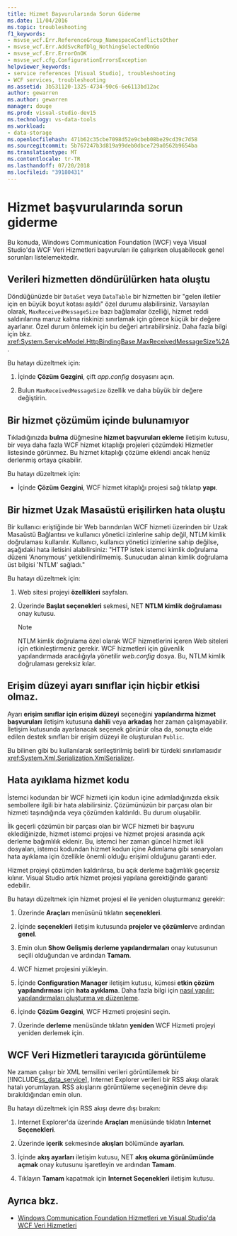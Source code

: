 ```yaml
---
title: Hizmet Başvurularında Sorun Giderme
ms.date: 11/04/2016
ms.topic: troubleshooting
f1_keywords:
- msvse_wcf.Err.ReferenceGroup_NamespaceConflictsOther
- msvse_wcf.Err.AddSvcRefDlg_NothingSelectedOnGo
- msvse_wcf.Err.ErrorOnOK
- msvse_wcf.cfg.ConfigurationErrorsException
helpviewer_keywords:
- service references [Visual Studio], troubleshooting
- WCF services, troubleshooting
ms.assetid: 3b531120-1325-4734-90c6-6e6113bd12ac
author: gewarren
ms.author: gewarren
manager: douge
ms.prod: visual-studio-dev15
ms.technology: vs-data-tools
ms.workload:
- data-storage
ms.openlocfilehash: 471b62c35cbe7098d52e9cbeb08be29cd39c7d58
ms.sourcegitcommit: 5b767247b3d819a99deb0dbce729a0562b9654ba
ms.translationtype: MT
ms.contentlocale: tr-TR
ms.lasthandoff: 07/20/2018
ms.locfileid: "39180431"
---
```

# <a name="troubleshoot-service-references"></a>Hizmet başvurularında sorun giderme

Bu konuda, Windows Communication Foundation (WCF) veya Visual Studio'da WCF Veri Hizmetleri başvuruları ile çalışırken oluşabilecek genel sorunları listelemektedir.

## <a name="error-returning-data-from-a-service"></a>Verileri hizmetten döndürülürken hata oluştu

Döndüğünüzde bir `DataSet` veya `DataTable` bir hizmetten bir "gelen iletiler için en büyük boyut kotası aşıldı" özel durumu alabilirsiniz. Varsayılan olarak, `MaxReceivedMessageSize` bazı bağlamalar özelliği, hizmet reddi saldırılarına maruz kalma riskinizi sınırlamak için görece küçük bir değere ayarlanır. Özel durum önlemek için bu değeri artırabilirsiniz. Daha fazla bilgi için bkz. <xref:System.ServiceModel.HttpBindingBase.MaxReceivedMessageSize%2A>.

Bu hatayı düzeltmek için:

1.  İçinde **Çözüm Gezgini**, çift *app.config* dosyasını açın.

2.  Bulun `MaxReceivedMessageSize` özellik ve daha büyük bir değere değiştirin.

## <a name="cannot-find-a-service-in-my-solution"></a>Bir hizmet çözümüm içinde bulunamıyor

Tıkladığınızda **bulma** düğmesine **hizmet başvuruları ekleme** iletişim kutusu, bir veya daha fazla WCF hizmet kitaplığı projeleri çözümdeki Hizmetler listesinde görünmez. Bu hizmet kitaplığı çözüme eklendi ancak henüz derlenmiş ortaya çıkabilir.

Bu hatayı düzeltmek için:

-   İçinde **Çözüm Gezgini**, WCF hizmet kitaplığı projesi sağ tıklatıp **yapı**.

## <a name="error-accessing-a-service-over-a-remote-desktop"></a>Bir hizmet Uzak Masaüstü erişilirken hata oluştu

Bir kullanıcı eriştiğinde bir Web barındırılan WCF hizmeti üzerinden bir Uzak Masaüstü Bağlantısı ve kullanıcı yönetici izinlerine sahip değil, NTLM kimlik doğrulaması kullanılır. Kullanıcı, kullanıcı yönetici izinlerine sahip değilse, aşağıdaki hata iletisini alabilirsiniz: "HTTP istek istemci kimlik doğrulama düzeni 'Anonymous' yetkilendirilmemiş. Sunucudan alınan kimlik doğrulama üst bilgisi 'NTLM' sağladı."

Bu hatayı düzeltmek için:

1.  Web sitesi projeyi **özellikleri** sayfaları.

2.  Üzerinde **Başlat seçenekleri** sekmesi, NET **NTLM kimlik doğrulaması** onay kutusu.

    > [!NOTE]
    > NTLM kimlik doğrulama özel olarak WCF hizmetlerini içeren Web siteleri için etkinleştirmeniz gerekir. WCF hizmetleri için güvenlik yapılandırmada aracılığıyla yönetilir *web.config* dosya. Bu, NTLM kimlik doğrulaması gereksiz kılar.

## <a name="access-level-for-generated-classes-setting-has-no-effect"></a>Erişim düzeyi ayarı sınıflar için hiçbir etkisi olmaz.

Ayarı **erişim sınıflar için erişim düzeyi** seçeneğini **yapılandırma hizmet başvuruları** iletişim kutusuna **dahili** veya **arkadaş** her zaman çalışmayabilir. İletişim kutusunda ayarlanacak seçenek görünür olsa da, sonuçta elde edilen destek sınıfları bir erişim düzeyi ile oluşturulan `Public`.

Bu bilinen gibi bu kullanılarak serileştirilmiş belirli bir türdeki sınırlamasıdır <xref:System.Xml.Serialization.XmlSerializer>.

## <a name="error-debugging-service-code"></a>Hata ayıklama hizmet kodu

İstemci kodundan bir WCF hizmeti için kodun içine adımladığınızda eksik sembollere ilgili bir hata alabilirsiniz. Çözümünüzün bir parçası olan bir hizmeti taşındığında veya çözümden kaldırıldı. Bu durum oluşabilir.

İlk geçerli çözümün bir parçası olan bir WCF hizmeti bir başvuru eklediğinizde, hizmet istemci projesi ve hizmet projesi arasında açık derleme bağımlılık eklenir. Bu, istemci her zaman güncel hizmet ikili dosyaları, istemci kodundan hizmet kodun içine Adımlama gibi senaryoları hata ayıklama için özellikle önemli olduğu erişimi olduğunu garanti eder.

Hizmet projeyi çözümden kaldırılırsa, bu açık derleme bağımlılık geçersiz kılınır. Visual Studio artık hizmet projesi yapılana gerektiğinde garanti edebilir.

Bu hatayı düzeltmek için hizmet projesi el ile yeniden oluşturmanız gerekir:

1.  Üzerinde **Araçları** menüsünü tıklatın **seçenekleri**.

2.  İçinde **seçenekleri** iletişim kutusunda **projeler ve çözümler**ve ardından **genel**.

3.  Emin olun **Show Gelişmiş derleme yapılandırmaları** onay kutusunun seçili olduğundan ve ardından **Tamam**.

4.  WCF hizmet projesini yükleyin.

5.  İçinde **Configuration Manager** iletişim kutusu, kümesi **etkin çözüm yapılandırması** için **hata ayıklama**. Daha fazla bilgi için [nasıl yapılır: yapılandırmaları oluşturma ve düzenleme](../ide/how-to-create-and-edit-configurations.md).

6.  İçinde **Çözüm Gezgini**, WCF Hizmeti projesini seçin.

7.  Üzerinde **derleme** menüsünde tıklatın **yeniden** WCF Hizmeti projeyi yeniden derlemek için.

## <a name="wcf-data-services-do-not-display-in-the-browser"></a>WCF Veri Hizmetleri tarayıcıda görüntüleme

Ne zaman çalışır bir XML temsilini verileri görüntülemek bir [!INCLUDE[ss_data_service](../data-tools/includes/ss_data_service_md.md)], Internet Explorer verileri bir RSS akışı olarak hatalı yorumlayan. RSS akışlarını görüntüleme seçeneğinin devre dışı bırakıldığından emin olun.

Bu hatayı düzeltmek için RSS akışı devre dışı bırakın:

1.  Internet Explorer'da üzerinde **Araçları** menüsünde tıklatın **Internet Seçenekleri**.

2.  Üzerinde **içerik** sekmesinde **akışları** bölümünde **ayarları**.

3.  İçinde **akış ayarları** iletişim kutusu, NET **akış okuma görünümünde açmak** onay kutusunu işaretleyin ve ardından **Tamam**.

4.  Tıklayın **Tamam** kapatmak için **Internet Seçenekleri** iletişim kutusu.

## <a name="see-also"></a>Ayrıca bkz.

- [Windows Communication Foundation Hizmetleri ve Visual Studio'da WCF Veri Hizmetleri](../data-tools/windows-communication-foundation-services-and-wcf-data-services-in-visual-studio.md)